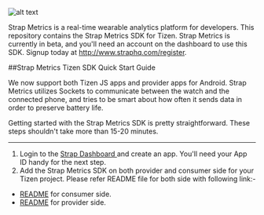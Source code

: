 ![alt text](https://s3.amazonaws.com/strap-assets/strap-metrics.png "Strap Metrics Logo")

Strap Metrics is a real-time wearable analytics platform for developers. This repository contains the Strap Metrics SDK for Tizen. Strap Metrics is currently in beta, and you'll need an account on the dashboard to use this SDK. Signup today at http://www.straphq.com/register.


##Strap Metrics Tizen SDK Quick Start Guide


We now support both Tizen JS apps and provider apps for Android. Strap Metrics utilizes Sockets to communicate between the watch and the connected phone, and tries to be smart about how often it sends data in order to preserve battery life.

Getting started with the Strap Metrics SDK is pretty straightforward. These steps shouldn't take more than 15-20 minutes.

---
1. Login to the [ Strap Dashboard ](http://www.straphq.com/login) and create an app. You'll need your App ID handy for the next step.
2. Add the Strap Metrics SDK on both provider and consumer side for your Tizen project. Please refer README file for both side with following link:-

* [README](https://bitbucket.org/strap/strapmetrics_sdk_tizen/src/4628743778845c422c764c30474128a803d4b711/consumer/js/README.md) for consumer side.
* [README](https://bitbucket.org/strap/strapmetrics_sdk_tizen/src/4628743778845c422c764c30474128a803d4b711/provider/Android/README.md) for provider side.



